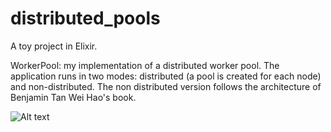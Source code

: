 # distributed_pools
A toy project in Elixir.

WorkerPool: my implementation of a distributed worker pool. The application runs in two modes: distributed (a pool is created for each node) and non-distributed. The non distributed version follows the architecture of Benjamin Tan Wei Hao's book.

![Alt text](apps/worker_pool/worker_pool_arch.jpg?raw=true "Architecture")
